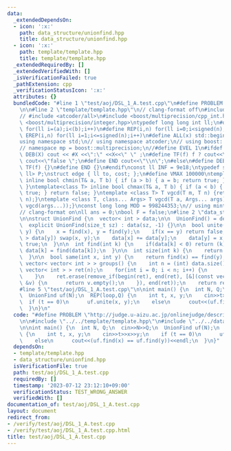 ```yaml
---
data:
  _extendedDependsOn:
  - icon: ':x:'
    path: data_structure/unionfind.hpp
    title: data_structure/unionfind.hpp
  - icon: ':x:'
    path: template/template.hpp
    title: template/template.hpp
  _extendedRequiredBy: []
  _extendedVerifiedWith: []
  _isVerificationFailed: true
  _pathExtension: cpp
  _verificationStatusIcon: ':x:'
  attributes: {}
  bundledCode: "#line 1 \"test/aoj/DSL_1_A.test.cpp\"\n#define PROBLEM \"http://judge.u-aizu.ac.jp/onlinejudge/description.jsp?id=DSL_1_A\"\
    \n\n#line 2 \"template/template.hpp\"\n// clang-format off\n#include <bits/stdc++.h>\n\
    // #include <atcoder/all>\n#include <boost/multiprecision/cpp_int.hpp>\n#include\
    \ <boost/multiprecision/integer.hpp>\ntypedef long long int ll;\n#define FOR(i,a,b)\
    \ for(ll i=(a);i<(b);i++)\n#define REP(i,n) for(ll i=0;i<signed(n);i++)\n#define\
    \ EREP(i,n) for(ll i=1;i<=signed(n);i++)\n#define ALL(x) std::begin(x), std::end(x)\n\
    using namespace std;\n// using namespace atcoder;\n// using boost::multiprecision::cpp_int;\n\
    // namespace mp = boost::multiprecision;\n//#define EVEL 1\n#ifdef EVEL\n#define\
    \ DEB(X) cout << #X <<\":\" <<X<<\" \" ;\n#define TF(f) f ? cout<<\"true  \" :\
    \ cout<<\"false \";\n#define END cout<<\"\\n\";\n#else\n#define DEB(X) {}\n#define\
    \ TF(f) {}\n#define END {}\n#endif\nconst ll INF = 9e18;\ntypedef std::pair<ll,\
    \ ll> P;\nstruct edge { ll to, cost; };\n#define VMAX 100000\ntemplate<class T>\
    \ inline bool chmin(T& a, T b) { if (a > b) { a = b; return true; } return false;\
    \ }\ntemplate<class T> inline bool chmax(T& a, T b) { if (a < b) { a = b; return\
    \ true; } return false; }\ntemplate <class T> T vgcd(T m, T n) {return std::gcd(m,\
    \ n);}\ntemplate <class T, class... Args> T vgcd(T a, Args... args) {return vgcd(a,\
    \ vgcd(args...));}\nconst long long MOD = 998244353;\n// using mint = static_modint<998244353>;\n\
    // clang-format on\nll ans = 0;\nbool F = false;\n#line 2 \"data_structure/unionfind.hpp\"\
    \n\nstruct UnionFind {\n  vector< int > data;\n\n  UnionFind() = default;\n\n\
    \  explicit UnionFind(size_t sz) : data(sz, -1) {}\n\n  bool unite(int x, int\
    \ y) {\n    x = find(x), y = find(y);\n    if(x == y) return false;\n    if(data[x]\
    \ > data[y]) swap(x, y);\n    data[x] += data[y];\n    data[y] = x;\n    return\
    \ true;\n  }\n\n  int find(int k) {\n    if(data[k] < 0) return (k);\n    return\
    \ data[k] = find(data[k]);\n  }\n\n  int size(int k) {\n    return -data[find(k)];\n\
    \  }\n\n  bool same(int x, int y) {\n    return find(x) == find(y);\n  }\n\n \
    \ vector< vector< int > > groups() {\n    int n = (int) data.size();\n    vector<\
    \ vector< int > > ret(n);\n    for(int i = 0; i < n; i++) {\n      ret[find(i)].emplace_back(i);\n\
    \    }\n    ret.erase(remove_if(begin(ret), end(ret), [&](const vector< int >\
    \ &v) {\n      return v.empty();\n    }), end(ret));\n    return ret;\n  }\n};\n\
    #line 5 \"test/aoj/DSL_1_A.test.cpp\"\n\nint main() {\n  int N, Q;\n  cin>>N>>Q;\n\
    \  UnionFind uf(N);\n  REP(loop,Q) {\n    int t, x, y;\n    cin>>t>>x>>y;\n  \
    \  if (t == 0)\n      uf.unite(x, y);\n    else\n      cout<<(uf.find(x) == uf.find(y))<<endl;\n\
    \  }\n}\n"
  code: "#define PROBLEM \"http://judge.u-aizu.ac.jp/onlinejudge/description.jsp?id=DSL_1_A\"\
    \n\n#include \"../../template/template.hpp\"\n#include \"../../data_structure/unionfind.hpp\"\
    \n\nint main() {\n  int N, Q;\n  cin>>N>>Q;\n  UnionFind uf(N);\n  REP(loop,Q)\
    \ {\n    int t, x, y;\n    cin>>t>>x>>y;\n    if (t == 0)\n      uf.unite(x, y);\n\
    \    else\n      cout<<(uf.find(x) == uf.find(y))<<endl;\n  }\n}"
  dependsOn:
  - template/template.hpp
  - data_structure/unionfind.hpp
  isVerificationFile: true
  path: test/aoj/DSL_1_A.test.cpp
  requiredBy: []
  timestamp: '2023-07-12 23:12:10+09:00'
  verificationStatus: TEST_WRONG_ANSWER
  verifiedWith: []
documentation_of: test/aoj/DSL_1_A.test.cpp
layout: document
redirect_from:
- /verify/test/aoj/DSL_1_A.test.cpp
- /verify/test/aoj/DSL_1_A.test.cpp.html
title: test/aoj/DSL_1_A.test.cpp
---
```

